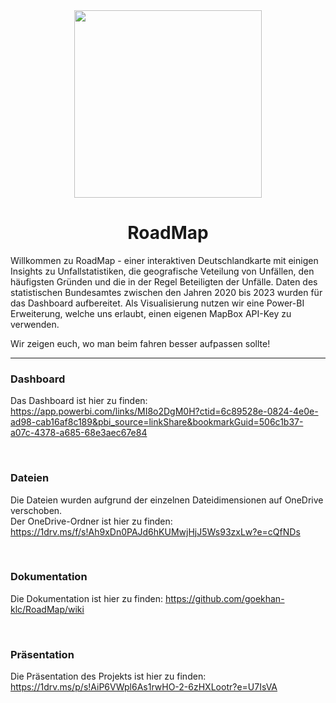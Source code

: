 <div align="center">
  <img src="https://github.com/user-attachments/assets/20538d59-25b2-40e7-ba7a-9a5b1460bfa3" height="300" />

  # RoadMap
</div>

Willkommen zu RoadMap - einer interaktiven Deutschlandkarte mit einigen Insights zu Unfallstatistiken, die geografische Veteilung von Unfällen, den häufigsten Gründen und die in der Regel Beteiligten der Unfälle. Daten des statistischen Bundesamtes zwischen den Jahren 2020 bis 2023 wurden für das Dashboard aufbereitet. Als Visualisierung nutzen wir eine Power-BI Erweiterung, welche uns erlaubt, einen eigenen MapBox API-Key zu verwenden.

Wir zeigen euch, wo man beim fahren besser aufpassen sollte!

---

### Dashboard
Das Dashboard ist hier zu finden: https://app.powerbi.com/links/MI8o2DgM0H?ctid=6c89528e-0824-4e0e-ad98-cab16af8c189&pbi_source=linkShare&bookmarkGuid=506c1b37-a07c-4378-a685-68e3aec67e84

<br />

### Dateien
Die Dateien wurden aufgrund der einzelnen Dateidimensionen auf OneDrive verschoben. <br />
Der OneDrive-Ordner ist hier zu finden: https://1drv.ms/f/s!Ah9xDn0PAJd6hKUMwjHjJ5Ws93zxLw?e=cQfNDs

<br />

### Dokumentation
Die Dokumentation ist hier zu finden: https://github.com/goekhan-klc/RoadMap/wiki

<br />

### Präsentation
Die Präsentation des Projekts ist hier zu finden: https://1drv.ms/p/s!AiP6VWpl6As1rwHO-2-6zHXLootr?e=U7IsVA

